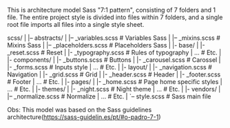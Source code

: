 This is architecture  model Sass "7:1 pattern", consisting of 7 folders and 1 file. The entire project style is divided into files within 7 folders, and a single root file imports all files into a single style sheet.

scss/
|
|– abstracts/
|   |– _variables.scss    # Variables Sass
|   |– _mixins.scss       # Mixins Sass
|   |– _placeholders.scss # Placeholders Sass
|
|- base/
|   |- _reset.scss        # Reset
|   |- _typography.scss   # Rules of typography
|   …                     # Etc.
|
|- components/
|   |- _buttons.scss      # Buttons
|   |- _carousel.scss     # Carossel
|   |- _forms.scss        # Inputs style
|   …                     # Etc.
|
|- layout/
|   |- _navigation.scss   # Navigation
|   |- _grid.scss         # Grid
|   |- _header.scss       # Header
|   |- _footer.scss       # Footer
|   …                     # Etc.
|
|- pages/
|   |- _home.scss         # Page home specific styles
|   …                     # Etc.
|
|- themes/
|   |- _night.scss        # Night theme
|   …                     # Etc.
|
|- vendors/
|   |– _normalize.scss    # Normalize
|   …                     # Etc.
|
`– style.scss              # Sass main file

Obs: This model was based on the Sass guidelines architecture(https://sass-guidelin.es/pt/#o-padro-7-1)

